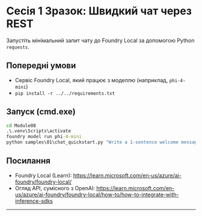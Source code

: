 <!--
CO_OP_TRANSLATOR_METADATA:
{
  "original_hash": "15ab280cc2acd8bbf545cc9a78a408bf",
  "translation_date": "2025-09-23T01:18:12+00:00",
  "source_file": "Module08/samples/01/README.md",
  "language_code": "uk"
}
-->
# Сесія 1 Зразок: Швидкий чат через REST

Запустіть мінімальний запит чату до Foundry Local за допомогою Python `requests`.

## Попередні умови
- Сервіс Foundry Local, який працює з моделлю (наприклад, `phi-4-mini`)
- `pip install -r ../../requirements.txt`

## Запуск (cmd.exe)
```cmd
cd Module08
.\.venv\Scripts\activate
foundry model run phi-4-mini
python samples\01\chat_quickstart.py "Write a 1-sentence welcome message."
```

## Посилання
- Foundry Local (Learn): https://learn.microsoft.com/en-us/azure/ai-foundry/foundry-local/
- Огляд API, сумісного з OpenAI: https://learn.microsoft.com/en-us/azure/ai-foundry/foundry-local/how-to/how-to-integrate-with-inference-sdks

---

